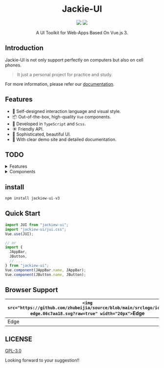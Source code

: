 <div align="center">

# Jackie-UI

<div>

[![](https://img.shields.io/badge/license-MIT-violet.svg)](https://champyin.com)
[![](https://img.shields.io/badge/package-NPM-blueviolet.svg)](https://champyin.com)

</div>

A UI Toolkit for Web-Apps Based On Vue.js 3.

</div>

## Introduction

Jackie-UI is not only support perfectly on computers but also on cell phones.

> It just a personal project for practice and study.

For more information, please refer our [documentation](https://ui.jakciewongz.com/).

## Features

- 🌈 Self-designed interaction language and visual style.
- 📦 Out-of-the-box, high-quality `Vue` components.
- 🥇 Developed in `TypeScript` and `Scss`.
- ☀️ Friendly API.
- 🎨 Sophisticated, beautiful UI.
- 📓 With clear demo site and detailed documentation.

## TODO

<details><summary>Features</summary>
<p>

- [x] AtomCss
- [x] Internationalization
- [ ] Theme

</p>
</details>

<details><summary>Components</summary>
<p>

- Normal

  - [ ] Avatar
  - [ ] Badge
  - [x] Button
  - [x] Card
  - [ ] Carousel
  - [ ] Divider
  - [x] Icon
  - [ ] Image
  - [x] List
  - [ ] Menu
  - [ ] Paper

- Feedback

  - [ ] Alert
  - [ ] Dialog
  - [ ] Tooltip

- From

  - [ ] Auto Complete
  - [ ] Check Box
  - [ ] Radio
  - [ ] Rate
  - [ ] Select
  - [ ] Slider
  - [ ] Switch
  - [ ] Upload

- Layout

  - [x] Application
  - [ ] Grid
  - [x] Layout

- Navigation

  - [x] App Bar
  - [x] Navigation Bar
  - [ ] Pagination
        ...

</p>
</details>

## install

```javascript
npm install jackiew-ui-v3
```

## Quick Start

```javascript
import JUI from "jackiew-ui";
import "jackiew-ui/jui.css";
Vue.use(JUI);

// or
import {
  JAppBar,
  JButton,
  // ...
} from "jackiew-ui";
Vue.component(JAppBar.name, JAppBar);
Vue.component(JButton.name, JButton);
```

## Browser Support

| `<img src="https://github.com/zhubeijia/source/blob/main/srclogo/icon-edge.06c7aa18.svg?raw=true" width="20px">`Edge | `<img src="https://github.com/zhubeijia/source/blob/main/srclogo/icon-chrome.99f0b30c.svg?raw=true" width="20px">`Chrome | `<img src="https://github.com/zhubeijia/source/blob/main/srclogo/icon-safari.1bf88a3e.svg?raw=true" width="20px">`Safari |
| -------------------------------------------------------------------------------------------------------------------- | ------------------------------------------------------------------------------------------------------------------------ | ------------------------------------------------------------------------------------------------------------------------ |
| Edge                                                                                                                 | Last two versions                                                                                                        | Last two versions                                                                                                        |

## LICENSE

[GPL-3.0](LICENSE)

Looking forward to your suggestion!!
